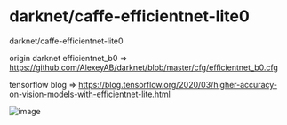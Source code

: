 # darknet/caffe-efficientnet-lite0
darknet/caffe-efficientnet-lite0

origin darknet efficientnet_b0
 => https://github.com/AlexeyAB/darknet/blob/master/cfg/efficientnet_b0.cfg
 
 tensorflow blog
 => https://blog.tensorflow.org/2020/03/higher-accuracy-on-vision-models-with-efficientnet-lite.html

![image](https://user-images.githubusercontent.com/37058972/109604573-1939d300-7b67-11eb-82cf-a918f3c62bb9.png)



